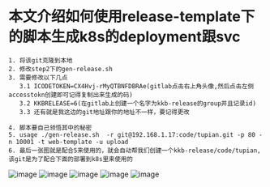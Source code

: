 # 本文介绍如何使用release-template下的脚本生成k8s的deployment跟svc
```
1. 将该git克隆到本地
2. 修改step2下的gen-release.sh
3. 需要修改以下几点
   3.1 ICODETOKEN=CX4Hvj-rMyQTBNFDBRAe(gitlab点击右上角头像,然后点击左侧accesstokn创建即可记得复制出来生成的码)
   3.2 KKBRELEASE=6(在gitlab上创建一个名字为kkb-release的group并且记录id)
   3.3 还有就是我这边的git地址跟你的地址不一样，要记得更改
   
4. 脚本要自己领悟其中的秘密
5. usage ./gen-release.sh  -r git@192.168.1.17:code/tupian.git -p 80 -n 10001 -t web-template -u upload
6. 最后一张图就是配合5来使用的，就会自动帮我们创建一个kkb-release/code/tupian,该git是为了配合下面的部署到k8s里来使用的
```
![image](https://user-images.githubusercontent.com/39818267/148771704-04147d39-55c1-416c-aba8-48760bd5a625.png)
![image](https://user-images.githubusercontent.com/39818267/148771793-13ddba98-5f0f-45a7-b2c4-ce41dfc35d5f.png)
![image](https://user-images.githubusercontent.com/39818267/148771890-bcedda91-fa61-45bb-8416-984c01938ac2.png)
![image](https://user-images.githubusercontent.com/39818267/148772294-39f102c3-be1f-4e71-bb5c-d387f1b75f86.png)
![image](https://user-images.githubusercontent.com/39818267/148772503-834c9c42-8d26-491c-bf1e-e369f112761c.png)

